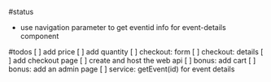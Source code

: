 #status
- use navigation parameter to get eventid info for event-details component


#todos
[ ] add price
[ ] add quantity
[ ] checkout: form
[ ] checkout: details
[ ] add checkout page
[ ] create and host the web api 
[ ] bonus: add cart
[ ] bonus: add an admin page
[ ] service: getEvent(id) for event details